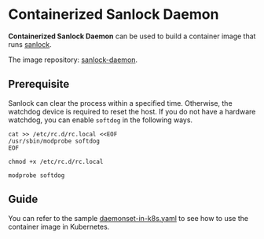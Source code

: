 # Containerized Sanlock Daemon

**Containerized Sanlock Daemon** can be used to build a container image that runs [sanlock](https://pagure.io/sanlock).

The image repository: [sanlock-daemon](https://hub.docker.com/repository/docker/carezkh/sanlock-daemon).

## Prerequisite

Sanlock can clear the process within a specified time. Otherwise, the watchdog device is required to reset the host. If you do not have a hardware watchdog, you can enable `softdog` in the following ways.

```shell
cat >> /etc/rc.d/rc.local <<EOF
/usr/sbin/modprobe softdog
EOF

chmod +x /etc/rc.d/rc.local

modprobe softdog
```

## Guide

You can refer to the sample [daemonset-in-k8s.yaml](samples/daemonset-in-k8s.yaml) to see how to use the container image in Kubernetes.

